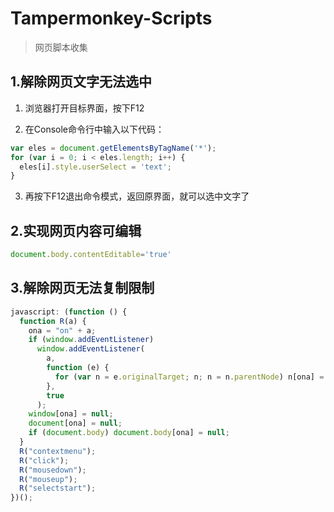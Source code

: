 # Tampermonkey-Scripts
> 网页脚本收集
## 1.解除网页文字无法选中
1. 浏览器打开目标界面，按下F12

2. 在Console命令行中输入以下代码：
  ```javascript
var eles = document.getElementsByTagName('*');
for (var i = 0; i < eles.length; i++) {
    eles[i].style.userSelect = 'text';
}
```
3. 再按下F12退出命令模式，返回原界面，就可以选中文字了
## 2.实现网页内容可编辑
```javascript
document.body.contentEditable='true'
```
## 3.解除网页无法复制限制
```javascript
javascript: (function () {
  function R(a) {
    ona = "on" + a;
    if (window.addEventListener)
      window.addEventListener(
        a,
        function (e) {
          for (var n = e.originalTarget; n; n = n.parentNode) n[ona] = null;
        },
        true
      );
    window[ona] = null;
    document[ona] = null;
    if (document.body) document.body[ona] = null;
  }
  R("contextmenu");
  R("click");
  R("mousedown");
  R("mouseup");
  R("selectstart");
})();
```
